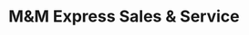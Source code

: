---
title: "M&M Express Sales & Service"
url: /buffalo/mundm-express-sales-und-service/
shop: Allgemein
---